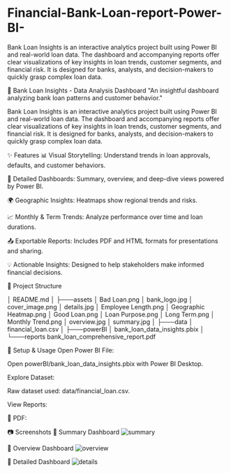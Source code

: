 # Financial-Bank-Loan-report-Power-BI-
Bank Loan Insights is an interactive analytics project built using Power BI and real-world loan data. The dashboard and accompanying reports offer clear visualizations of key insights in loan trends, customer segments, and financial risk. It is designed for banks, analysts, and decision-makers to quickly grasp complex loan data.

🏦 Bank Loan Insights - Data Analysis Dashboard
"An insightful dashboard analyzing bank loan patterns and customer behavior."

Bank Loan Insights is an interactive analytics project built using Power BI and real-world loan data. The dashboard and accompanying reports offer clear visualizations of key insights in loan trends, customer segments, and financial risk. It is designed for banks, analysts, and decision-makers to quickly grasp complex loan data.

✨ Features
📊 Visual Storytelling: Understand trends in loan approvals, defaults, and customer behaviors.

📌 Detailed Dashboards: Summary, overview, and deep-dive views powered by Power BI.

🌍 Geographic Insights: Heatmaps show regional trends and risks.

📈 Monthly & Term Trends: Analyze performance over time and loan durations.

📤 Exportable Reports: Includes PDF and HTML formats for presentations and sharing.

💡 Actionable Insights: Designed to help stakeholders make informed financial decisions.

📁 Project Structure


│   README.md
│
├───assets
│       Bad Loan.png
│       bank_logo.jpg
│       cover_image.png
│       details.jpg
│       Employee Length.png
│       Geographic Heatmap.png
│       Good Loan.png
│       Loan Purpose.png
│       Long Term.png
│       Monthly Trend.png
│       overview.jpg
│       summary.jpg
│
├───data
│       financial_loan.csv
│
├───powerBI
│       bank_loan_data_insights.pbix
│
└───reports
        bank_loan_comprehensive_report.pdf
        

        
🧪 Setup & Usage
Open Power BI File:

Open powerBI/bank_loan_data_insights.pbix with Power BI Desktop.

Explore Dataset:

Raw dataset used: data/financial_loan.csv.

View Reports:

📄 PDF: 

📷 Screenshots
🔹 Summary Dashboard
![summary](https://github.com/user-attachments/assets/b2064c1d-5552-4f1c-bb72-f5bbc877ee31)


🔹 Overview Dashboard
![overview](https://github.com/user-attachments/assets/c8e4b9ad-b456-4863-9be1-a593a93231a0)


🔹 Detailed Dashboard
![details](https://github.com/user-attachments/assets/5481556f-09b8-4009-a5aa-24d23cecdd7a)


